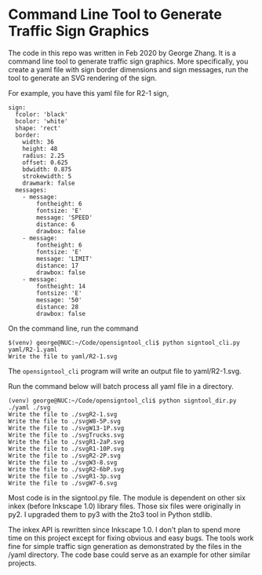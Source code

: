 # Command Line Tool to Generate Traffic Sign Graphics

The code in this repo was written in Feb 2020 by George Zhang. It is a command line tool 
to generate traffic sign graphics. More specifically, you create a yaml file with 
sign border dimensions and sign messages, run the tool to generate an SVG rendering 
of the sign. 

For example, you have this yaml file for R2-1 sign, 

```
sign:
  fcolor: 'black'
  bcolor: 'white'
  shape: 'rect'
  border:
    width: 36
    height: 48
    radius: 2.25
    offset: 0.625
    bdwidth: 0.875
    strokewidth: 5
    drawmark: false  
  messages:
    - message:
        fontheight: 6
        fontsize: 'E'
        message: 'SPEED'
        distance: 6
        drawbox: false
    - message:
        fontheight: 6
        fontsize: 'E'
        message: 'LIMIT'
        distance: 17
        drawbox: false
    - message:
        fontheight: 14
        fontsize: 'E'
        message: '50'
        distance: 28
        drawbox: false
```

On the command line, run the command

```
$(venv) george@NUC:~/Code/opensigntool_cli$ python signtool_cli.py yaml/R2-1.yaml 
Write the file to yaml/R2-1.svg
```

The `opensigntool_cli` program will write an output file to yaml/R2-1.svg. 


Run the command below will batch process all yaml file in a directory. 

```
(venv) george@NUC:~/Code/opensigntool_cli$ python signtool_dir.py ./yaml ./svg
Write the file to ./svgR2-1.svg
Write the file to ./svgW8-5P.svg
Write the file to ./svgW13-1P.svg
Write the file to ./svgTrucks.svg
Write the file to ./svgR1-2aP.svg
Write the file to ./svgR1-10P.svg
Write the file to ./svgR2-2P.svg
Write the file to ./svgW3-8.svg
Write the file to ./svgR2-6bP.svg
Write the file to ./svgR1-3p.svg
Write the file to ./svgW7-6.svg
```

Most code is in the signtool.py file.  The module is dependent on other six 
inkex (before Inkscape 1.0) library files. Those six files were originally in 
py2.  I upgraded them to py3 with the 2to3 tool in Python stdlib. 

The inkex API is rewritten since Inkscape 1.0.  I don't plan to spend more 
time on this project except for fixing obvious and easy bugs. The tools work fine 
for simple traffic sign generation as demonstrated by the files in the /yaml 
directory. The code base could serve as an example for other similar projects. 

